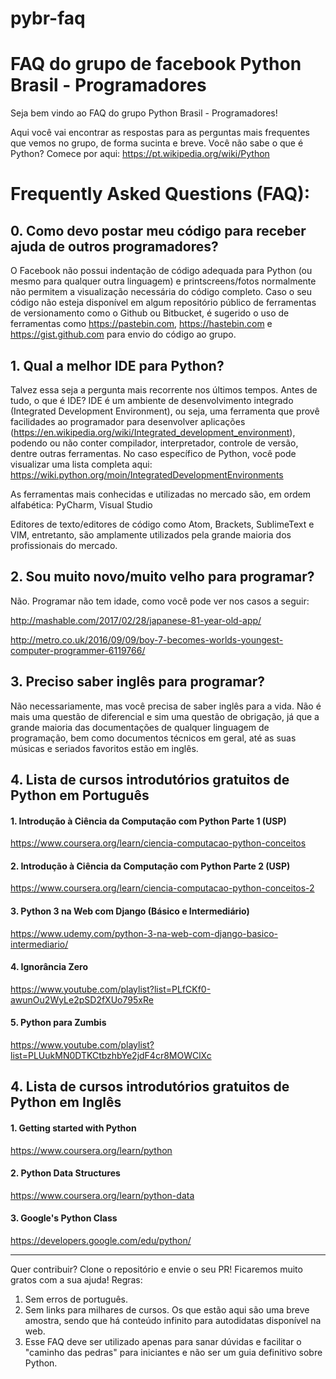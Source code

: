 # pybr-faq
# FAQ do grupo de facebook Python Brasil - Programadores

Seja bem vindo ao FAQ do grupo Python Brasil - Programadores!

Aqui você vai encontrar as respostas para as perguntas mais frequentes que vemos no grupo, de forma sucinta e breve. Você não sabe o que é Python? Comece por aqui: https://pt.wikipedia.org/wiki/Python


# Frequently Asked Questions (FAQ):


## 0. Como devo postar meu código para receber ajuda de outros programadores?
O Facebook não possui indentação de código adequada para Python (ou mesmo para qualquer outra linguagem) e printscreens/fotos normalmente não permitem a visualização necessária do código completo. Caso o seu código não esteja disponível em algum repositório público de ferramentas de versionamento como o Github ou Bitbucket, é sugerido o uso de ferramentas como https://pastebin.com, https://hastebin.com e https://gist.github.com para envio do código ao grupo.  


## 1. Qual a melhor IDE para Python?
Talvez essa seja a pergunta mais recorrente nos últimos tempos. Antes de tudo, o que é IDE? IDE é um ambiente de desenvolvimento integrado (Integrated Development Environment), ou seja, uma ferramenta que provê facilidades ao programador para desenvolver aplicações (https://en.wikipedia.org/wiki/Integrated_development_environment), podendo ou não conter compilador, interpretador, controle de versão, dentre outras ferramentas.
No caso específico de Python, você pode visualizar uma lista completa aqui: https://wiki.python.org/moin/IntegratedDevelopmentEnvironments

As ferramentas mais conhecidas e utilizadas no mercado são, em ordem alfabética: PyCharm, Visual Studio 

Editores de texto/editores de código como Atom, Brackets, SublimeText e VIM, entretanto, são amplamente utilizados pela grande maioria dos profissionais do mercado. 


## 2. Sou muito novo/muito velho para programar?
Não. Programar não tem idade, como você pode ver nos casos a seguir:

http://mashable.com/2017/02/28/japanese-81-year-old-app/

http://metro.co.uk/2016/09/09/boy-7-becomes-worlds-youngest-computer-programmer-6119766/


## 3. Preciso saber inglês para programar?
Não necessariamente, mas você precisa de saber inglês para a vida. Não é mais uma questão de diferencial e sim uma questão de obrigação, já que a grande maioria das documentações de qualquer linguagem de programação, bem como documentos técnicos em geral, até as suas músicas e seriados favoritos estão em inglês.


## 4. Lista de cursos introdutórios gratuitos de Python em Português
#### 1. Introdução à Ciência da Computação com Python Parte 1 (USP)
https://www.coursera.org/learn/ciencia-computacao-python-conceitos

#### 2. Introdução à Ciência da Computação com Python Parte 2 (USP)
https://www.coursera.org/learn/ciencia-computacao-python-conceitos-2

#### 3. Python 3 na Web com Django (Básico e Intermediário)
https://www.udemy.com/python-3-na-web-com-django-basico-intermediario/

#### 4. Ignorância Zero
https://www.youtube.com/playlist?list=PLfCKf0-awunOu2WyLe2pSD2fXUo795xRe

#### 5. Python para Zumbis
https://www.youtube.com/playlist?list=PLUukMN0DTKCtbzhbYe2jdF4cr8MOWClXc


## 4. Lista de cursos introdutórios gratuitos de Python em Inglês
#### 1. Getting started with Python
https://www.coursera.org/learn/python

#### 2. Python Data Structures
https://www.coursera.org/learn/python-data

#### 3. Google's Python Class
https://developers.google.com/edu/python/



---
Quer contribuir? Clone o repositório e envie o seu PR! Ficaremos muito gratos com a sua ajuda!
Regras: 
1. Sem erros de português.
2. Sem links para milhares de cursos. Os que estão aqui são uma breve amostra, sendo que há conteúdo infinito para autodidatas disponível na web.
3. Esse FAQ deve ser utilizado apenas para sanar dúvidas e facilitar o "caminho das pedras" para iniciantes e não ser um guia definitivo sobre Python.

